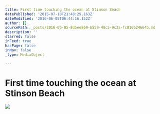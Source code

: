 ```yaml
---
title: First time touching the ocean at Stinson Beach
datePublished: '2016-07-18T21:48:29.163Z'
dateModified: '2016-06-05T06:44:16.152Z'
author: []
sourcePath: _posts/2016-06-05-8d5ee869-b559-48c5-9c3a-fc810524664b.md
description: ''
starred: false
inFeed: true
hasPage: false
inNav: false
_type: MediaObject

---
```

# First time touching the ocean at Stinson Beach
![](https://the-grid-user-content.s3-us-west-2.amazonaws.com/bc114c18-c727-45c3-8088-5d363c4a0926.jpg)